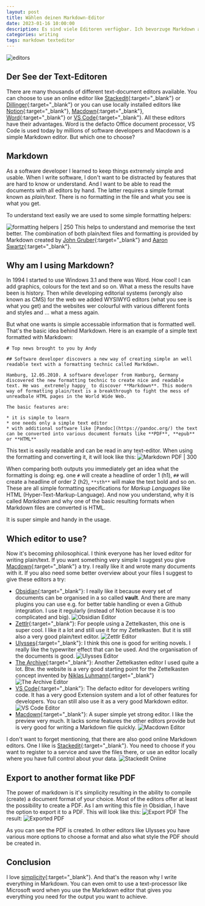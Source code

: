 ```yaml
---
layout: post
title: Wählen deinen Markdown-Editor
date: 2023-01-16 10:00:00
description: Es sind viele Editoren verfügbar. Ich bevorzuge Markdown als einen einfachen Text-Editor für alles
categories: writing
tags: markdown texteditor
---
```


![editors](/assets/images/markdown-text-editors.png)

## Der See der Text-Editoren 

There are many thousands of different text-document editors available. You can choose to use an online editor like [Stackedit](https://stackedit.io/){:target="_blank"} or [Dillinger](https://dillinger.io/){:target="_blank"} or you can use locally installed editors like [Notion](https://www.notion.so){:target="_blank"}, [Macdown](https://macdown.uranusjr.com/){:target="_blank"}, [Word](https://www.microsoft.com/en-us/microsoft-365/word){:target="_blank"} or [VS Code](https://code.visualstudio.com/){:target="_blank"}. All these editors have their advantages. Word is the defacto Office document processor, VS Code is used today by millions of software developers and Macdown is a simple Markdown editor. But which one to choose?

## Markdown

As a software developer I learned to keep things extremely simple and usable. When I write software, I don't want to be distracted by features that are hard to know or understand. And I want to be able to read the documents with all editors by hand. The latter requires a simple format known as _plain/text_. There is no formatting in the file and what you see is what you get. 

To understand text easily we are used to some simple formatting helpers:

![formatting helpers | 250](/assets/images/markdown-example.png)
This helps to understand and memorise the text better. The combination of both plain/text files and formatting is provided by Markdown created by [John Gruber](https://daringfireball.net/){:target="_blank"} and [Aaron Swartz](https://en.wikipedia.org/wiki/Aaron_Swartz){:target="_blank"}. 

## Why am I using Markdown?

In 1994 I started to use Windows 3.1 and there was Word. How cool! I can add graphics, colours for the text and so on. What a mess the results have been is history. Then while developing editorial systems (wrongly also known as CMS) for the web we added WYSIWYG editors (what you see is what you get) and the websites wer colourful with various different fonts and styles and ... what a mess again.

But what one wants is simple accessable information that is formatted well. That's the basic idea behind Markdown. Here is an example of a simple text formatted with Markdown:

```
# Top news brought to you by Andy

## Software developer discovers a new way of creating simple an well readable text with a formatting technic called Markdown.

Hamburg, 12.05.2010. A software developer from Hamburg, Germany discovered the new formatting technic to create nice and readable text. He was _extremely happy_ to discover **Markdown**. This modern way of formatting plain/text is a breakthrough to fight the mess of unreadbale HTML pages in the World Wide Web. 

The basic features are:

* it is simple to learn 
* one needs only a simple text editor
* with additional software like [Pandoc](https://pandoc.org/) the text can be converted into various document formats like **PDF**, **epub** or **HTML**
```

This text is easily readable and can be read in any text-editor. When using the formatting and converting it, it will look like this:
![Markdown PDF | 300 ](/assets/images/markdown-pdf.png)

When comparing both outputs you immediately get an idea what the formatting is doing: eg. one `#` will create a headline of order 1 (h1), `##` will create a headline of order 2 (h2), `**sth**`  will make the text bold and so on. These are all simple formatting specifications for _Markup Languages_ like HTML (Hyper-Text-Markup-Language). And now you understand, why it is called _Markdown_ and why one of the basic resulting formats when Markdown files are converted is HTML. 

It is super simple and handy in the usage. 

## Which editor to use?

Now it's becoming philosophical. I think everyone has her loved editor for writing plain/text. If you want something very simple I suggest you give [Macdown](https://macdown.uranusjr.com/){:target="_blank"} a try. I really like it and wrote many documents with it. If you also need some better overview about your files I suggest to give these editors a try:

* [Obsidian](https://obsidian.md/){:target="_blank"}: I really like it because every set of documents can be organised in a so called **vault**. And there are many plugins you can use e.g. for better table handling or even a Github integration. I use it regularly (instead of Notion because it is too complicated and big).
  ![Obsidian Editor](/assets/images/obsidian-editor.png)
* [Zettlr](https://www.zettlr.com/){:target="_blank"}: For people using a Zettelkasten, this one is super cool. I like it a lot and still use it for my Zettelkasten. But it is still also a very good plain/text editor.
  ![Zettlr Editor](/assets/images/zettlr-editor.png)
* [Ulysses](https://ulysses.app/){:target="_blank"}: I think this one is good for writing novels. I really like the typewriter effect that can be used. And the organisation of the documents is good.
  ![Ulysses Editor](/assets/images/ulysses-editor.png)
* [The Archive](https://zettelkasten.de/the-archive/){:target="_blank"}: Another Zettelkasten editor I used quite a lot. Btw. the website is a very good starting point for the Zettelkasten concept invented by [Niklas Luhmann](https://de.wikipedia.org/wiki/Niklas_Luhmann){:target="_blank"}
  ![The Archive Editor](/assets/images/the-archive-editor.png)
* [VS Code](https://code.visualstudio.com/){:target="_blank"}: The defacto editor for developers writing code. It has a very good Extension system and a lot of other features for developers. You can still also use it as a very good Markdown editor.
  ![VS Code Editor](/assets/images/vscode-editor.png)
* [Macdown](https://macdown.uranusjr.com/){:target="_blank"}: A super simple yet strong editor. I like the preview very much. It lacks some features the other editors provide but is very good for writing a Markdown file quickly.
  ![Macdown Editor](/assets/images/macdown-editor.png)

I don't want to forget mentioning, that there are also good online Markdown editors. One I like is [Stackedit](https://stackedit.io/app#){:target="_blank"}. You need to choose if you want to register to a service and save the files there, or use an editor locally where you have full control about your data.
![Stackedit Online](/assets/images/stackedit-editor.png)

## Export to another format like PDF

The power of markdown is it's simplicity resulting in the ability to compile (create) a document format of your choice. Most of the editors offer at least the possibility to create a PDF. As I am writing this file in Obsidian, I have the option to export it to a PDF. This will look like this: 
![Export PDF](/assets/images/export-pdf.png)
The result:
![Exported PDF](/assets/images/exported-pdf.png)

As you can see the PDF is created. In other editors like Ulysses you have various more options to choose a format and also what style the PDF should be created in. 

## Conclusion

I love [simplicity](http://www.amazingcto.com/){:target="_blank"}. And that's the reason why I write everything in Markdown. You can even omit to use a text-processor like Microsoft word when you use the Markdown editor that gives you everything you need for the output you want to achieve. 
